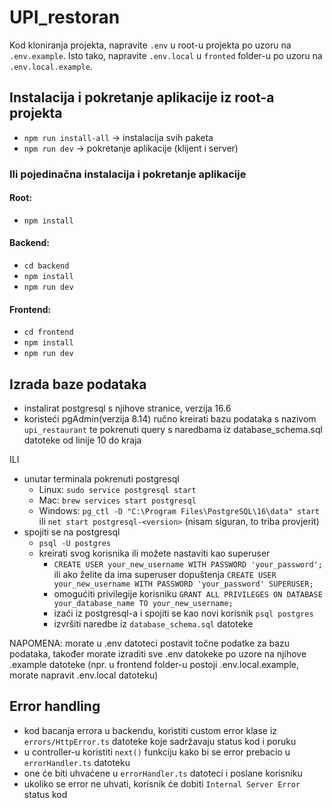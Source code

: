 # UPI_restoran

Kod kloniranja projekta, napravite ```.env``` u root-u projekta po uzoru na ```.env.example```.
Isto tako, napravite ```.env.local``` u ```fronted``` folder-u po uzoru na ```.env.local.example```.

## Instalacija i pokretanje aplikacije iz root-a projekta
- ```npm run install-all``` -> instalacija svih paketa
- ```npm run dev``` -> pokretanje aplikacije (klijent i server)

### Ili pojedinačna instalacija i pokretanje aplikacije
#### Root:
- ```npm install```

#### Backend:
- ```cd backend```
- ```npm install```
- ```npm run dev```

#### Frontend:
- ```cd frontend```
- ```npm install```
- ```npm run dev```

## Izrada baze podataka
- instalirat postgresql s njihove stranice, verzija 16.6
- koristeći pgAdmin(verzija 8.14) ručno kreirati bazu podataka s nazivom ```upi_restaurant``` te pokrenuti query s naredbama iz database_schema.sql datoteke od linije 10 do kraja

ILI

- unutar terminala pokrenuti postgresql
  - Linux: ```sudo service postgresql start```
  - Mac: ```brew services start postgresql```
  - Windows: ```pg_ctl -D "C:\Program Files\PostgreSQL\16\data" start``` ili ```net start postgresql-<version>``` (nisam siguran, to triba provjerit)
- spojiti se na postgresql
  - ```psql -U postgres```
  - kreirati svog korisnika ili možete nastaviti kao superuser
    - ```CREATE USER your_new_username WITH PASSWORD 'your_password';``` ili ako želite da ima superuser dopuštenja ```CREATE USER your_new_username WITH PASSWORD 'your_password' SUPERUSER;```
    - omogućiti privilegije korisniku ```GRANT ALL PRIVILEGES ON DATABASE your_database_name TO your_new_username;```
    - izaći iz postgresql-a i spojiti se kao novi korisnik ```psql postgres```
    - izvršiti naredbe iz ```database_schema.sql``` datoteke

NAPOMENA: morate u .env datoteci postavit točne podatke za bazu podataka, također morate izraditi sve .env datokeke po uzore na njihove .example datoteke (npr. u frontend folder-u postoji .env.local.example, morate napravit .env.local datoteku)

## Error handling
- kod bacanja errora u backendu, koristiti custom error klase iz ```errors/HttpError.ts``` datoteke koje sadržavaju status kod i poruku
- u controller-u koristiti ```next()``` funkciju kako bi se error prebacio u ```errorHandler.ts``` datoteku
- one će biti uhvaćene u ```errorHandler.ts``` datoteci i poslane korisniku
- ukoliko se error ne uhvati, korisnik će dobiti ```Internal Server Error``` status kod